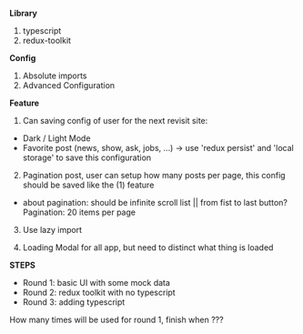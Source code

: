 **Library**

1. typescript
2. redux-toolkit

**Config**

1. Absolute imports
2. Advanced Configuration

**Feature**

1. Can saving config of user for the next revisit site:

- Dark / Light Mode
- Favorite post (news, show, ask, jobs, ...)
  -> use 'redux persist' and 'local storage' to save this configuration

2. Pagination post, user can setup how many posts per page, this config should be saved like the (1) feature

- about pagination: should be infinite scroll list || from fist to last button? Pagination: 20 items per page

3. Use lazy import

4. Loading Modal for all app, but need to distinct what thing is loaded

**STEPS**

- Round 1: basic UI with some mock data
- Round 2: redux toolkit with no typescript
- Round 3: adding typescript

How many times will be used for round 1, finish when ???
